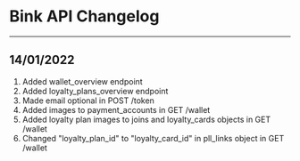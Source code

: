# Bink API Changelog

***

## 14/01/2022
1. Added wallet_overview endpoint
2. Added loyalty_plans_overview endpoint
3. Made email optional in POST /token
4. Added images to payment_accounts in GET /wallet
5. Added loyalty plan images to joins and loyalty_cards objects in GET /wallet
6. Changed "loyalty_plan_id" to "loyalty_card_id" in pll_links object in GET /wallet
